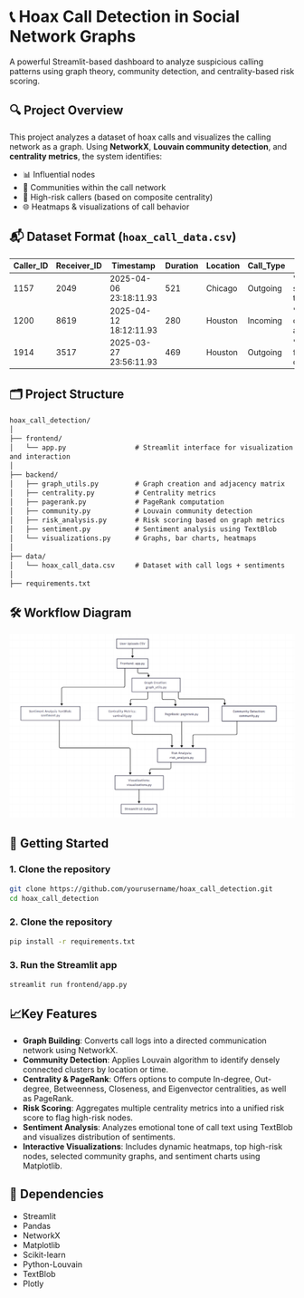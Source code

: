 # 📞 Hoax Call Detection in Social Network Graphs

A powerful Streamlit-based dashboard to analyze suspicious calling patterns using graph theory, community detection, and centrality-based risk scoring.

## 🔍 Project Overview

This project analyzes a dataset of hoax calls and visualizes the calling network as a graph. Using **NetworkX**, **Louvain community detection**, and **centrality metrics**, the system identifies:

- 📊 Influential nodes  
- 🧠 Communities within the call network  
- 🚨 High-risk callers (based on composite centrality)  
- 🌐 Heatmaps & visualizations of call behavior

## 📬 Dataset Format (`hoax_call_data.csv`)

| Caller_ID | Receiver_ID | Timestamp              | Duration | Location        | Call_Type | Call_Text                         |
|-----------|-------------|------------------------|----------|------------------|-----------|------------------------------------|
| 1157      | 2049        | 2025-04-06 23:18:11.93 | 521      | Chicago          | Outgoing  | "This is a serious threat."        |
| 1200      | 8619        | 2025-04-12 18:12:11.93 | 280      | Houston          | Incoming  | "Please stay calm and alert."      |
| 1914      | 3517        | 2025-03-27 23:56:11.93 | 469      | Houston          | Outgoing  | "Thank you for your cooperation."  |


## 🗂️ Project Structure
```text
hoax_call_detection/
│
├── frontend/
│   └── app.py                 # Streamlit interface for visualization and interaction
│
├── backend/
│   ├── graph_utils.py         # Graph creation and adjacency matrix
│   ├── centrality.py          # Centrality metrics
│   ├── pagerank.py            # PageRank computation
│   ├── community.py           # Louvain community detection
│   ├── risk_analysis.py       # Risk scoring based on graph metrics
│   ├── sentiment.py           # Sentiment analysis using TextBlob
│   └── visualizations.py      # Graphs, bar charts, heatmaps
│
├── data/
│   └── hoax_call_data.csv     # Dataset with call logs + sentiments
│
├── requirements.txt

```

## 🛠️  Workflow Diagram
<img src="assets/flow_chart.png" alt="Workflow Diagram" width="700"/>

## 🚀 Getting Started

### 1. Clone the repository

```bash
git clone https://github.com/yourusername/hoax_call_detection.git
cd hoax_call_detection
```
### 2. Clone the repository
```bash
pip install -r requirements.txt
```
### 3. Run the Streamlit app
```bash
streamlit run frontend/app.py
```
## 📈Key Features

- **Graph Building**: Converts call logs into a directed communication network using NetworkX.
- **Community Detection**: Applies Louvain algorithm to identify densely connected clusters by location or time.
- **Centrality & PageRank**: Offers options to compute In-degree, Out-degree, Betweenness, Closeness, and Eigenvector centralities, as well as PageRank.
- **Risk Scoring**: Aggregates multiple centrality metrics into a unified risk score to flag high-risk nodes.
- **Sentiment Analysis**: Analyzes emotional tone of call text using TextBlob and visualizes distribution of sentiments.
- **Interactive Visualizations**: Includes dynamic heatmaps, top high-risk nodes, selected community graphs, and sentiment charts using Matplotlib.


## 📌 Dependencies
- Streamlit  
- Pandas  
- NetworkX  
- Matplotlib  
- Scikit-learn  
- Python-Louvain
- TextBlob
- Plotly
